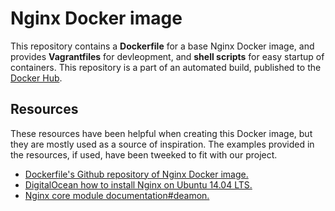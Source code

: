 # Nginx Docker image

This repository contains a **Dockerfile** for a base Nginx Docker image, and provides **Vagrantfiles** for devleopment, and **shell scripts** for easy startup of containers. This repository is a part of an automated build, published to the [Docker Hub][docker_hub_repository].

[docker_hub_repository]: https://registry.hub.docker.com/u/bachelorthesis/docker-nginx/


## Resources

These resources have been helpful when creating this Docker image, but they are mostly used as a source of inspiration. The examples provided in the resources, if used, have been tweeked to fit with our project.

* [Dockerfile's Github repository of Nginx Docker image.][github_repository_dockerfile_nginx]
* [DigitalOcean how to install Nginx on Ubuntu 14.04 LTS.][digital_ocean_how_to_install_nginx_on_ubuntu_14_04]
* [Nginx core module documentation#deamon.][nginx_core_module_documentation#deamon]

[github_repository_dockerfile_nginx]: https://github.com/dockerfile/nginx
[digital_ocean_how_to_install_nginx_on_ubuntu_14_04]: https://www.digitalocean.com/community/tutorials/how-to-install-nginx-on-ubuntu-14-04-lts
[nginx_core_module_documentation#deamon]: http://nginx.org/en/docs/ngx_core_module.html#daemon